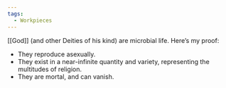 ```yaml
---
tags:
  - Workpieces
---
```

[[God]] (and other Deities of his kind) are microbial life.
Here’s my proof:
- They reproduce asexually. 
- They exist in a near-infinite quantity and variety, representing the multitudes of religion. 
- They are mortal, and can vanish.